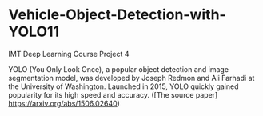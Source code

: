 # Vehicle-Object-Detection-with-YOLO11
IMT Deep Learning Course Project 4

YOLO (You Only Look Once), a popular object detection and image segmentation model, was developed by Joseph Redmon and Ali Farhadi at the University of Washington. Launched in 2015, YOLO quickly gained popularity for its high speed and accuracy. ([The source paper] https://arxiv.org/abs/1506.02640)

